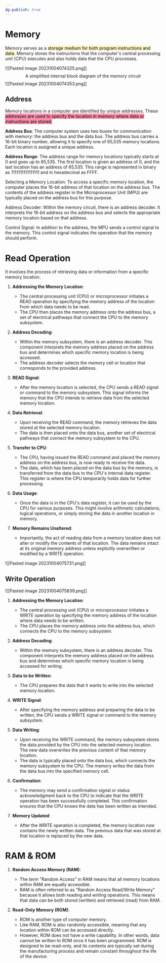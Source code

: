 ```yaml
---
dg-publish: true
---
```


# Memory
Memory serves as a <mark style="background: #FFF3A3A6;">storage medium for both program instructions and data.</mark> Memory stores the instructions that the computer's central processing unit (CPU) executes and also holds data that the CPU processes.

![[Pasted image 20231004074325.png]]
$$
\text{A simplified internal block diagram of the memory circuit}
$$
![[Pasted image 20231004074353.png]]
## Address
Memory locations in a computer are identified by unique addresses. These <mark style="background: #FF5582A6;">addresses are used to specify the location in memory where data or instructions are stored.</mark>

**Address Bus**: The computer system uses two buses for communication with memory: the address bus and the data bus. The address bus carries a 16-bit binary number, allowing it to specify one of 65,535 memory locations. Each location is assigned a unique address.

**Address Range**: The address range for memory locations typically starts at 0 and goes up to 65,535. The first location is given an address of 0, and the last location has an address of 65,535. This range is represented in binary as 1111111111111111 and in hexadecimal as FFFF.

Selecting a Memory Location: To access a specific memory location, the computer places the 16-bit address of that location on the address bus. The contents of the address register in the Microprocessor Unit (MPU) are typically placed on the address bus for this purpose.

Address Decoder: Within the memory circuit, there is an address decoder. It interprets the 16-bit address on the address bus and selects the appropriate memory location based on that address.

Control Signal: In addition to the address, the MPU sends a control signal to the memory. This control signal indicates the operation that the memory should perform.

# Read Operation
It involves the process of retrieving data or information from a specific memory location.

1. **Addressing the Memory Location**:
    
    - The central processing unit (CPU) or microprocessor initiates a READ operation by specifying the memory address of the location from which data needs to be read. 
    - The CPU then places the memory address onto the address bus, a set of electrical pathways that connect the CPU to the memory subsystem.
      
2. **Address Decoding**:
    
    - Within the memory subsystem, there is an address decoder. This component interprets the memory address placed on the address bus and determines which specific memory location is being accessed.
    - The address decoder selects the memory cell or location that corresponds to the provided address.
      
3. **READ Signal**:
    
    - After the memory location is selected, the CPU sends a READ signal or command to the memory subsystem. This signal informs the memory that the CPU intends to retrieve data from the selected memory location.
      
4. **Data Retrieval**:
    
    - Upon receiving the READ command, the memory retrieves the data stored at the selected memory location.
    - The data is then placed onto the data bus, another set of electrical pathways that connect the memory subsystem to the CPU.
      
1. **Transfer to CPU**:
    
    - The CPU, having issued the READ command and placed the memory address on the address bus, is now ready to receive the data.
    - The data, which has been placed on the data bus by the memory, is transferred from the data bus to the CPU's internal data register. This register is where the CPU temporarily holds data for further processing.
      
6. **Data Usage**:
    
    - Once the data is in the CPU's data register, it can be used by the CPU for various purposes. This might involve arithmetic calculations, logical operations, or simply storing the data in another location in memory.
      
7. **Memory Remains Unaltered**:
    
    - Importantly, the act of reading data from a memory location does not alter or modify the contents of that location. The data remains intact at its original memory address unless explicitly overwritten or modified by a WRITE operation.


![[Pasted image 20231004075731.png]]

## Write Operation

![[Pasted image 20231004075839.png]]

1. **Addressing the Memory Location**:
    
    - The central processing unit (CPU) or microprocessor initiates a WRITE operation by specifying the memory address of the location where data needs to be written.
    - The CPU places the memory address onto the address bus, which connects the CPU to the memory subsystem.
      
2. **Address Decoding**:
    
    - Within the memory subsystem, there is an address decoder. This component interprets the memory address placed on the address bus and determines which specific memory location is being accessed for writing.
      
3. **Data to be Written**:
    
    - The CPU prepares the data that it wants to write into the selected memory location. 
      
4. **WRITE Signal**:
    
    - After specifying the memory address and preparing the data to be written, the CPU sends a WRITE signal or command to the memory subsystem. 
5. **Data Writing**:
    
    - Upon receiving the WRITE command, the memory subsystem stores the data provided by the CPU into the selected memory location. The new data overwrites the previous content of that memory location.
    - The data is typically placed onto the data bus, which connects the memory subsystem to the CPU. The memory writes the data from the data bus into the specified memory cell.
      
6. **Confirmation**:
    
    - The memory may send a confirmation signal or status acknowledgment back to the CPU to indicate that the WRITE operation has been successfully completed. This confirmation ensures that the CPU knows the data has been written as intended.
      
7. **Memory Updated**:
    
    - After the WRITE operation is completed, the memory location now contains the newly written data. The previous data that was stored at that location is replaced by the new data.


# RAM & ROM
1. **Random Access Memory (RAM)**:
    
    - The term "Random Access" in RAM means that all memory locations within RAM are equally accessible.
    - RAM is often referred to as "Random Access Read/Write Memory" because it allows both reading and writing operations. This means that data can be both stored (written) and retrieved (read) from RAM.
2. **Read-Only Memory (ROM)**:
    
    - ROM is another type of computer memory.
    - Like RAM, ROM is also randomly accessible, meaning that any location within ROM can be accessed directly.
    - However, ROM does not have a write capability. In other words, data cannot be written to ROM once it has been programmed. ROM is designed to be read-only, and its contents are typically set during the manufacturing process and remain constant throughout the life of the device.

















